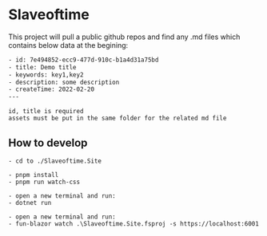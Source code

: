 # Slaveoftime

This project will pull a public github repos and find any .md files which contains below data at the begining:


``` txt
- id: 7e494852-ecc9-477d-910c-b1a4d31a75bd
- title: Demo title
- keywords: key1,key2
- description: some description
- createTime: 2022-02-20
---
```

    id, title is required
    assets must be put in the same folder for the related md file


## How to develop

    - cd to ./Slaveoftime.Site

    - pnpm install
    - pnpm run watch-css

    - open a new terminal and run:
    - dotnet run

    - open a new terminal and run:
    - fun-blazor watch .\Slaveoftime.Site.fsproj -s https://localhost:6001

